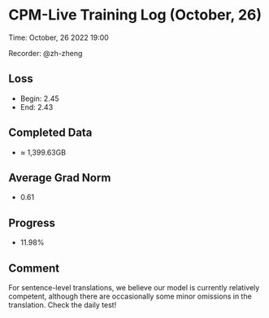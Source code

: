 
# CPM-Live Training Log (October, 26)

Time: October, 26 2022 19:00

Recorder: @zh-zheng

## Loss
- Begin: 2.45
- End: 2.43
	
## Completed Data
- $\approx$ 1,399.63GB

## Average Grad Norm
- 0.61

## Progress
- 11.98%

## Comment

For sentence-level translations, we believe our model is currently relatively competent, although there are occasionally some minor omissions in the translation. Check the daily test!



